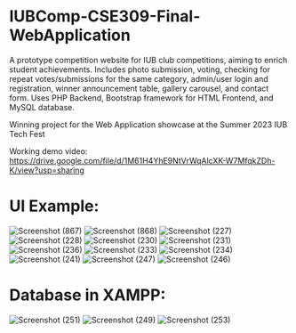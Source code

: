 # IUBComp-CSE309-Final-WebApplication

A prototype competition website for IUB club competitions, aiming to enrich student achievements. Includes photo submission, voting, checking for repeat votes/submissions for the same category, admin/user login and registration, winner announcement table, gallery carousel, and contact form. Uses PHP Backend, Bootstrap framework for HTML Frontend, and MySQL database.

Winning project for the Web Application showcase at the Summer 2023 IUB Tech Fest

Working demo video: https://drive.google.com/file/d/1M61H4YhE9NtVrWqAlcXK-W7MfqkZDh-K/view?usp=sharing

# UI Example:
![Screenshot (867)](https://github.com/JoyitaF/IUBComp-CSE309-Final-WebApplication/assets/115023961/3f100e46-949f-47b5-9117-207e2b2989e5)
![Screenshot (868)](https://github.com/JoyitaF/IUBComp-CSE309-Final-WebApplication/assets/115023961/d448753f-7707-4d0c-81b4-2eed19aa067b)
![Screenshot (227)](https://github.com/JoyitaF/IUBComp-CSE309-Final-WebApplication/assets/115023961/4590a00d-8dd0-4fc5-b324-3c040276035e)
![Screenshot (228)](https://github.com/JoyitaF/IUBComp-CSE309-Final-WebApplication/assets/115023961/7e72694c-fe57-4cb9-8587-5730c95f32cf)
![Screenshot (230)](https://github.com/JoyitaF/IUBComp-CSE309-Final-WebApplication/assets/115023961/4f9690cc-6c9e-4bbb-ad18-11b0c3c31456)
![Screenshot (231)](https://github.com/JoyitaF/IUBComp-CSE309-Final-WebApplication/assets/115023961/829b2d93-56c4-41a8-8e16-5cb8c8c306b0)
![Screenshot (236)](https://github.com/JoyitaF/IUBComp-CSE309-Final-WebApplication/assets/115023961/841a5009-3ff0-4b0f-8717-63cc17798eaf)
![Screenshot (233)](https://github.com/JoyitaF/IUBComp-CSE309-Final-WebApplication/assets/115023961/60542388-9a32-420b-a723-8a829f1f94b2)
![Screenshot (234)](https://github.com/JoyitaF/IUBComp-CSE309-Final-WebApplication/assets/115023961/2151fa81-2b65-4fa2-b2e3-4e18228f44ab)
![Screenshot (241)](https://github.com/JoyitaF/IUBComp-CSE309-Final-WebApplication/assets/115023961/26c5401b-274a-4509-85f2-cd7452386841)
![Screenshot (247)](https://github.com/JoyitaF/IUBComp-CSE309-Final-WebApplication/assets/115023961/38168095-b421-4e59-bced-01c78a6d4bb9)
![Screenshot (246)](https://github.com/JoyitaF/IUBComp-CSE309-Final-WebApplication/assets/115023961/9b4f9eee-1c84-4dc8-a73c-57ed76f325b1)


# Database in XAMPP:
![Screenshot (251)](https://github.com/JoyitaF/IUBComp-CSE309-Final-WebApplication/assets/115023961/1c09b9ea-810b-49a2-8f33-1bf7143dfbbc)
![Screenshot (249)](https://github.com/JoyitaF/IUBComp-CSE309-Final-WebApplication/assets/115023961/f53209a2-6fe2-4b9d-9944-3cabf11d7314)
![Screenshot (253)](https://github.com/JoyitaF/IUBComp-CSE309-Final-WebApplication/assets/115023961/aa385198-66ab-4ed7-a1e0-20188a8fa213)




